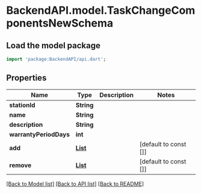 # BackendAPI.model.TaskChangeComponentsNewSchema

## Load the model package
```dart
import 'package:BackendAPI/api.dart';
```

## Properties
Name | Type | Description | Notes
------------ | ------------- | ------------- | -------------
**stationId** | **String** |  | 
**name** | **String** |  | 
**description** | **String** |  | 
**warrantyPeriodDays** | **int** |  | 
**add** | [**List<TaskComponentAddNewSchema>**](TaskComponentAddNewSchema.md) |  | [default to const []]
**remove** | [**List<TaskComponentRemoveNewSchema>**](TaskComponentRemoveNewSchema.md) |  | [default to const []]

[[Back to Model list]](../README.md#documentation-for-models) [[Back to API list]](../README.md#documentation-for-api-endpoints) [[Back to README]](../README.md)


